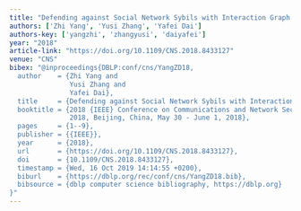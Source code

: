```yaml
---
title: "Defending against Social Network Sybils with Interaction Graph Embedding"
authors: ['Zhi Yang', 'Yusi Zhang', 'Yafei Dai']
authors-key: ['yangzhi', 'zhangyusi', 'daiyafei']
year: "2018"
article-link: "https://doi.org/10.1109/CNS.2018.8433127"
venue: "CNS"
bibex: "@inproceedings{DBLP:conf/cns/YangZD18,
  author    = {Zhi Yang and
               Yusi Zhang and
               Yafei Dai},
  title     = {Defending against Social Network Sybils with Interaction Graph Embedding},
  booktitle = {2018 {IEEE} Conference on Communications and Network Security, {CNS}
               2018, Beijing, China, May 30 - June 1, 2018},
  pages     = {1--9},
  publisher = {{IEEE}},
  year      = {2018},
  url       = {https://doi.org/10.1109/CNS.2018.8433127},
  doi       = {10.1109/CNS.2018.8433127},
  timestamp = {Wed, 16 Oct 2019 14:14:55 +0200},
  biburl    = {https://dblp.org/rec/conf/cns/YangZD18.bib},
  bibsource = {dblp computer science bibliography, https://dblp.org}
}"
---
```

